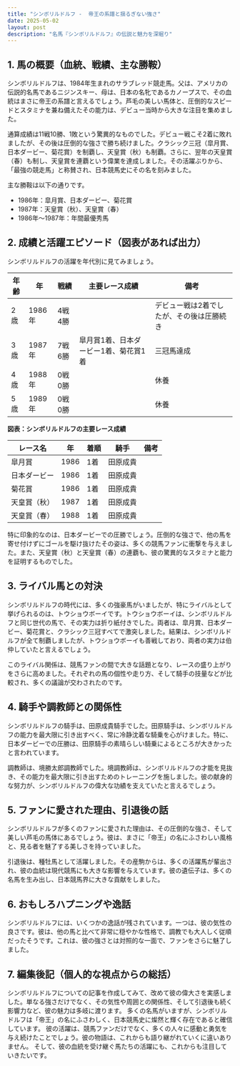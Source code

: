 ```yaml
---
title: "シンボリルドルフ -  帝王の系譜と揺るぎない強さ"
date: 2025-05-02
layout: post
description: "名馬『シンボリルドルフ』の伝説と魅力を深堀り"
---
```


## 1. 馬の概要（血統、戦績、主な勝鞍）

シンボリルドルフは、1984年生まれのサラブレッド競走馬。父は、アメリカの伝説的名馬であるニジンスキー、母は、日本の名牝であるカノープスで、その血統はまさに帝王の系譜と言えるでしょう。芦毛の美しい馬体と、圧倒的なスピードとスタミナを兼ね備えたその能力は、デビュー当時から大きな注目を集めました。

通算成績は11戦10勝、1敗という驚異的なものでした。デビュー戦こそ2着に敗れましたが、その後は圧倒的な強さで勝ち続けました。クラシック三冠（皐月賞、日本ダービー、菊花賞）を制覇し、天皇賞（秋）も制覇。さらに、翌年の天皇賞（春）も制し、天皇賞を連覇という偉業を達成しました。その活躍ぶりから、「最強の競走馬」と称賛され、日本競馬史にその名を刻みました。

主な勝鞍は以下の通りです。

* 1986年：皐月賞、日本ダービー、菊花賞
* 1987年：天皇賞（秋）、天皇賞（春）
* 1986年～1987年：年間最優秀馬


## 2. 成績と活躍エピソード（図表があれば出力）

シンボリルドルフの活躍を年代別に見てみましょう。

| 年齢 | 年 | 戦績 | 主要レース成績 | 備考 |
|---|---|---|---|---|
| 2歳 | 1986年 | 4戦4勝 |  | デビュー戦は2着でしたが、その後は圧勝続き |
| 3歳 | 1987年 | 7戦6勝 | 皐月賞1着、日本ダービー1着、菊花賞1着 | 三冠馬達成 |
| 4歳 | 1988年 | 0戦0勝 |  |  休養 |
| 5歳 | 1989年 | 0戦0勝 |  |  休養 |


**図表：シンボリルドルフの主要レース成績**

| レース名 | 年 | 着順 | 騎手 | 備考 |
|---|---|---|---|---|
| 皐月賞 | 1986 | 1着 | 田原成貴 | |
| 日本ダービー | 1986 | 1着 | 田原成貴 | |
| 菊花賞 | 1986 | 1着 | 田原成貴 | |
| 天皇賞（秋） | 1987 | 1着 | 田原成貴 | |
| 天皇賞（春） | 1988 | 1着 | 田原成貴 | |


特に印象的なのは、日本ダービーでの圧勝でしょう。圧倒的な強さで、他の馬を寄せ付けずにゴールを駆け抜けたその姿は、多くの競馬ファンに衝撃を与えました。また、天皇賞（秋）と天皇賞（春）の連覇も、彼の驚異的なスタミナと能力を証明するものでした。


## 3. ライバル馬との対決

シンボリルドルフの時代には、多くの強豪馬がいましたが、特にライバルとして挙げられるのは、トウショウボーイです。トウショウボーイは、シンボリルドルフと同じ世代の馬で、その実力は折り紙付きでした。両者は、皐月賞、日本ダービー、菊花賞と、クラシック三冠すべてで激突しました。結果は、シンボリルドルフが全て制覇しましたが、トウショウボーイも善戦しており、両者の実力は伯仲していたと言えるでしょう。

このライバル関係は、競馬ファンの間で大きな話題となり、レースの盛り上がりをさらに高めました。それぞれの馬の個性や走り方、そして騎手の技量などが比較され、多くの議論が交わされたのです。


## 4. 騎手や調教師との関係性

シンボリルドルフの騎手は、田原成貴騎手でした。田原騎手は、シンボリルドルフの能力を最大限に引き出すべく、常に冷静沈着な騎乗を心がけました。特に、日本ダービーでの圧勝は、田原騎手の素晴らしい騎乗によるところが大きかったと言われています。

調教師は、境勝太郎調教師でした。境調教師は、シンボリルドルフの才能を見抜き、その能力を最大限に引き出すためのトレーニングを施しました。彼の献身的な努力が、シンボリルドルフの偉大な功績を支えていたと言えるでしょう。


## 5. ファンに愛された理由、引退後の話

シンボリルドルフが多くのファンに愛された理由は、その圧倒的な強さ、そして美しい芦毛の馬体にあるでしょう。彼は、まさに「帝王」の名にふさわしい風格と、見る者を魅了する美しさを持っていました。

引退後は、種牡馬として活躍しました。その産駒からは、多くの活躍馬が輩出され、彼の血統は現代競馬にも大きな影響を与えています。彼の遺伝子は、多くの名馬を生み出し、日本競馬界に大きな貢献をしました。


## 6. おもしろハプニングや逸話

シンボリルドルフには、いくつかの逸話が残されています。一つは、彼の気性の良さです。彼は、他の馬と比べて非常に穏やかな性格で、調教でも大人しく従順だったそうです。これは、彼の強さとは対照的な一面で、ファンをさらに魅了しました。


## 7. 編集後記（個人的な視点からの総括）

シンボリルドルフについての記事を作成してみて、改めて彼の偉大さを実感しました。単なる強さだけでなく、その気性や周囲との関係性、そして引退後も続く影響力など、彼の魅力は多岐に渡ります。  多くの名馬がいますが、シンボリルドルフは「帝王」の名にふさわしく、日本競馬史に燦然と輝く存在であると確信しています。  彼の活躍は、競馬ファンだけでなく、多くの人々に感動と勇気を与え続けたことでしょう。彼の物語は、これからも語り継がれていくに違いありません。  そして、彼の血統を受け継ぐ馬たちの活躍にも、これからも注目していきたいです。
